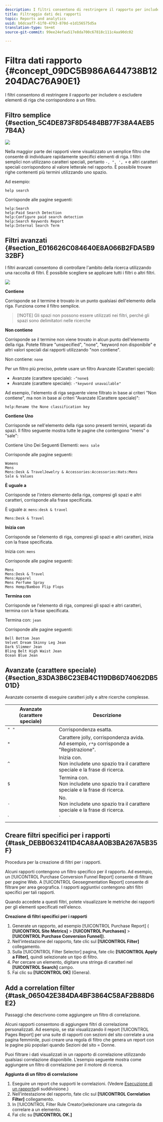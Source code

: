 ```yaml
---
description: I filtri consentono di restringere il rapporto per includere o escludere elementi di riga che corrispondono a un filtro.
title: Filtraggio dati dei rapporti
topic: Reports and analytics
uuid: b6dcaaf7-61f0-4793-870d-e1d156575d5a
translation-type: tm+mt
source-git-commit: 99ee24efaa517e8da700c67818c111c4aa90dc02

---
```



# Filtra dati rapporto {#concept_09DC5B986A644738B12204DAC76A90E1}

I filtri consentono di restringere il rapporto per includere o escludere elementi di riga che corrispondono a un filtro.

## Filtro semplice {#section_5C4DE873F8D5484BB77F38A4AEB57B4A}

![](assets/filter.png)

Nella maggior parte dei rapporti viene visualizzato un semplice filtro che consente di individuare rapidamente specifici elementi di riga. I filtri semplici non utilizzano caratteri speciali, pertanto `-, ", ', +` e altri caratteri speciali corrispondono al valore letterale nel rapporto. È possibile trovare righe contenenti più termini utilizzando uno spazio.

Ad esempio:

```
help search
```

Corrisponde alle pagine seguenti:

```
help:Search
help:Paid Search Detection
help:Configure paid search detection
help:Search Keywords Report
help:Internal Search Term
```

## Filtri avanzati {#section_E016626C084640E8A066B2FDA5B932BF}

I filtri avanzati consentono di controllare l'ambito della ricerca utilizzando una raccolta di filtri. È possibile scegliere se applicare tutti i filtri o altri filtri.

![](assets/advanced_filter.png)

**Contiene**

Corrisponde se il termine è trovato in un punto qualsiasi dell'elemento della riga. Funziona come il filtro semplice.

> [!NOTE] Gli spazi non possono essere utilizzati nei filtri, perché gli spazi sono delimitatori nelle ricerche

**Non contiene**

Corrisponde se il termine non viene trovato in alcun punto dell'elemento della riga. Potete filtrare "unspecified", "none", "keyword non disponibile" e altri valori [](https://marketing.adobe.com/resources/help/en_US/reference/none-unspecified-unknown-other.html) speciali dai rapporti utilizzando "non contiene".

Non contiene: `none`

Per un filtro più preciso, potete usare un filtro Avanzate (Caratteri speciali):

* Avanzate (carattere speciale): `-^none$`
* Avanzate (carattere speciale): `-"keyword unavailable"`

Ad esempio, l'elemento di riga seguente viene filtrato in base ai criteri "Non contiene", ma non in base ai criteri "Avanzate (Carattere speciale)":

```
help:Rename the None classification key
```

**Contiene Uno**

Corrisponde se nell'elemento della riga sono presenti termini, separati da spazi. Il filtro seguente mostra tutte le pagine che contengono "mens" o "sale":

Contiene Uno Dei Seguenti Elementi: `mens sale`

Corrisponde alle pagine seguenti:

```
Womens
Mens
Mens:Desk & TravelJewelry & Accessories:Accessories:Hats:Mens
Sale & Values
```

**È uguale a**

Corrisponde se l'intero elemento della riga, compresi gli spazi e altri caratteri, corrisponde alla frase specificata.

È uguale a: `mens:desk & travel`

`Mens:Desk & Travel`

**Inizia con**

Corrisponde se l'elemento di riga, compresi gli spazi e altri caratteri, inizia con la frase specificata.

Inizia con: `mens`

Corrisponde alle pagine seguenti:

```
Mens
Mens:Desk & Travel
Mens:Apparel
Mens Perfume Spray
Mens Hemp/Bamboo Flip Flops
```

**Termina con**

Corrisponde se l'elemento di riga, compresi gli spazi e altri caratteri, termina con la frase specificata.

Termina con: `jean`

Corrisponde alle pagine seguenti:

```
Bell Bottom Jean
Velvet Dream Skinny Leg Jean
Dark Slimmer Jean
Bling Belt High Waist Jean
Ocean Blue Jean
```

## Avanzate (carattere speciale) {#section_83DA3B6C23EB4C119DB6D74062DB501D}

Avanzate consente di eseguire caratteri jolly e altre ricerche complesse.

| Avanzate (carattere speciale) | Descrizione |
|--- |--- |
| `" "` | Corrispondenza esatta. |
| `*` | Carattere jolly, corrispondenza avida. <br>Ad esempio, `r*p` corrisponde a "Registrazione". |
| `^` | Inizia con. <br>Non includete uno spazio tra il carattere speciale e la frase di ricerca. |
| `$` | Termina con. <br>Non includete uno spazio tra il carattere speciale e la frase di ricerca. |
| `-` | No. <br>Non includete uno spazio tra il carattere speciale e la frase di ricerca. |
| `|` | <br>OrNote:  è necessario includere uno spazio su ogni lato del carattere barra verticale, `" | "`. |

## Creare filtri specifici per i rapporti {#task_DEBB0632411D4CA8AA0B3BA267A5B35F}

Procedura per la creazione di filtri per i rapporti.

<!-- 

t_reports_filter_specific.xml

 -->

Alcuni rapporti contengono un filtro specifico per il rapporto. Ad esempio, un [!UICONTROL Purchase Conversion Funnel Report] consente di filtrare per pagine Web. A [!UICONTROL Geosegmentation Report] consente di filtrare per area geografica. I rapporti aggiuntivi contengono altri filtri specifici per tali rapporti.

Quando accedete a questi filtri, potete visualizzare le metriche dei rapporti per gli elementi specificati nell'elenco.

**Creazione di filtri specifici per i rapporti**

1. Generate un rapporto, ad esempio [!UICONTROL Purchase Report] ( **[!UICONTROL Site Metrics]** &gt; **[!UICONTROL Purchases]** &gt; **[!UICONTROL Purchase Conversion Funnel]**).
1. Nell’intestazione del rapporto, fate clic sul **[!UICONTROL Filter]** collegamento.
1. Sulla [!UICONTROL Filter Selector] pagina, fate clic **[!UICONTROL Apply a Filter]**, quindi selezionate un tipo di filtro.
1. Per cercare un elemento, digitare una stringa di caratteri nel **[!UICONTROL Search]** campo.
1. Fai clic su **[!UICONTROL OK]** (Genera).

## Add a correlation filter {#task_065042E384DA4BF3864C58AF2B88D6E2}

Passaggi che descrivono come aggiungere un filtro di correlazione.

<!-- 

t_reports_correlation_filter.xml

 -->

Alcuni rapporti consentono di aggiungere filtri di correlazione personalizzati. Ad esempio, se stai visualizzando il report [!UICONTROL Pages Report] per una suite di rapporti con sezioni del sito correlate a una pagina femminile, puoi creare una regola di filtro che genera un report con le pagine più popolari quando Sezioni del sito = Donne.

Puoi filtrare i dati visualizzati in un rapporto di correlazione utilizzando qualsiasi correlazione disponibile. L’esempio seguente mostra come aggiungere un filtro di correlazione per il motore di ricerca.

**Aggiunta di un filtro di correlazione**

1. Eseguire un report che supporti le correlazioni. (Vedere [Esecuzione di un rapporto](/help/analyze/reports-analytics/reports-customize/breakdowns.md#task_F685624830E64C829C8BE6435A107F69)di suddivisione.)
1. Nell’intestazione del rapporto, fate clic sul **[!UICONTROL Correlation Filter]** collegamento.
1. In [!UICONTROL Filter Rule Creator]selezionare una categoria da correlare a un elemento.
1. Fai clic su **[!UICONTROL OK.]**
